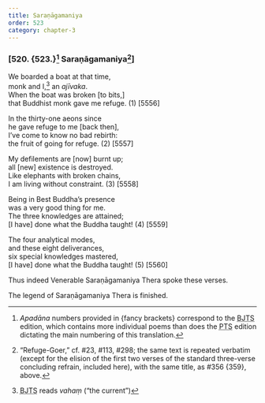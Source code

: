 ```yaml
---
title: Saraṇāgamaniya
order: 523
category: chapter-3
---
```


### \[520. {523.}[^1] Saraṇāgamaniya[^2]\]

We boarded a boat at that time,  
monk and I,[^3] an *ajīvaka*.  
When the boat was broken \[to bits,\]  
that Buddhist monk gave me refuge. (1) \[5556\]

In the thirty-one aeons since  
he gave refuge to me \[back then\],  
I’ve come to know no bad rebirth:  
the fruit of going for refuge. (2) \[5557\]

My defilements are \[now\] burnt up;  
all \[new\] existence is destroyed.  
Like elephants with broken chains,  
I am living without constraint. (3) \[5558\]

Being in Best Buddha’s presence  
was a very good thing for me.  
The three knowledges are attained;  
\[I have\] done what the Buddha taught! (4) \[5559\]

The four analytical modes,  
and these eight deliverances,  
six special knowledges mastered,  
\[I have\] done what the Buddha taught! (5) \[5560\]

Thus indeed Venerable Saraṇāgamaniya Thera spoke these verses.

The legend of Saraṇāgamaniya Thera is finished.

[^1]: *Apadāna* numbers provided in {fancy brackets} correspond to the <abbr title="Buddha Jayanthi Tripitaka Series">BJTS</abbr> edition, which contains more individual poems than does the <abbr title="Pali Text Society">PTS</abbr> edition dictating the main numbering of this translation.

[^2]: “Refuge-Goer,” cf. \#23, \#113, \#298; the same text is repeated verbatim (except for the elision of the first two verses of the standard three-verse concluding refrain, included here), with the same title, as \#356 {359}, above.

[^3]: <abbr title="Buddha Jayanthi Tripitaka Series">BJTS</abbr> reads *vahaṃ* (“the current”)
